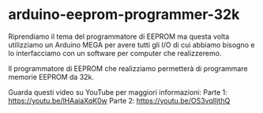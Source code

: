 # arduino-eeprom-programmer-32k

Riprendiamo il tema del programmatore di EEPROM ma questa volta utilizziamo un Arduino MEGA per avere tutti gli I/O di cui abbiamo bisogno e lo interfacciamo con un software per computer che realizzeremo.

Il programmatore di EEPROM che realizziamo permetterà di programmare memorie EEPROM da 32k.

Guarda questi video su YouTube per maggiori informazioni: 
Parte 1: https://youtu.be/lHAaiaXqK0w
Parte 2: https://youtu.be/OS3vqIIjthQ
